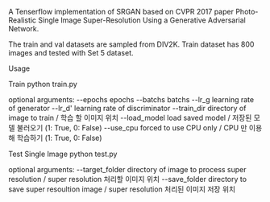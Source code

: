 A Tenserflow implementation of SRGAN based on CVPR 2017 paper Photo-Realistic Single Image Super-Resolution Using a Generative Adversarial Network.

The train and val datasets are sampled from DIV2K. Train dataset has 800 images and tested with Set 5 dataset.

Usage

Train 
python train.py

optional arguments:
--epochs                 epochs
--batchs                 batchs
--lr_g                   learning rate of generator
--lr_d'                  learning rate of discriminator
--train_dir              directory of image to train / 학습 할 이미지 위치
--load_model             load saved model / 저장된 모델 불러오기 (1: True, 0: False)
--use_cpu                forced to use CPU only / CPU 만 이용해 학습하기 (1: True, 0: False)

Test Single Image
python test.py

optional arguments:
--target_folder         directory of image to process super resolution / super resolution 처리할 이미지 위치
--save_folder           directory to save super resoultion image / super resolution 처리된 이미지 저장 위치
